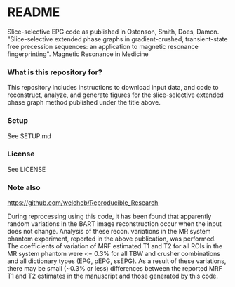 # README #

Slice-selective EPG code as published in 
Ostenson, Smith, Does, Damon. "Slice-selective extended phase graphs in gradient-crushed, transient-state free precession sequences: an application to magnetic resonance fingerprinting". Magnetic Resonance in Medicine

### What is this repository for? ###
This repository includes instructions to download input data, and code to reconstruct, analyze, and generate figures for the slice-selective extended phase graph method published under the title above.

### Setup ###

See SETUP.md

### License ###

See LICENSE

### Note also ###

https://github.com/welcheb/Reproducible_Research

During reprocessing using this code, it has been found that apparently random variations in the BART image reconstruction occur when the input does not change.
Analysis of these recon. variations in the MR system phantom experiment, reported in the above publication, was performed.
The coefficients of variation of MRF estimated T1 and T2 for all ROIs in the MR system phantom were <= 0.3% for all TBW and crusher combinations and all dictionary types (EPG, pEPG, ssEPG).
As a result of these variations, there may be small (~0.3% or less) differences between the reported MRF T1 and T2 estimates in the manuscript and those generated by this code.
